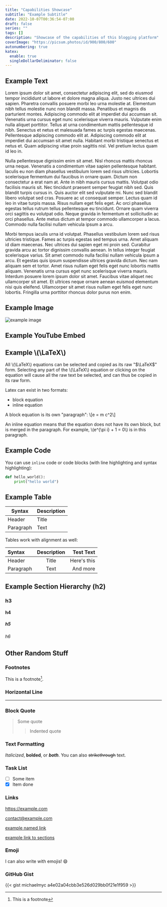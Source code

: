 ```yaml
---
title: "Capabilities Showcase"
subtitle: "Example Subtitle"
date: 2022-10-07T00:36:54-07:00
draft: false
series: ""
tags: []
description: "Showcase of the capabilities of this blogging platform"
coverImage: "https://picsum.photos/id/900/800/600"
autonumbering: true
katex:
  enable: true
  singleDollarDeliminator: false
---
```


## Example Text

Lorem ipsum dolor sit amet, consectetur adipiscing elit, sed do eiusmod tempor incididunt ut labore et dolore magna aliqua. Justo nec ultrices dui sapien. Pharetra convallis posuere morbi leo urna molestie at. Elementum nibh tellus molestie nunc non blandit massa. Penatibus et magnis dis parturient montes. Adipiscing commodo elit at imperdiet dui accumsan sit. Venenatis urna cursus eget nunc scelerisque viverra mauris. Vulputate enim nulla aliquet porttitor. Tellus at urna condimentum mattis pellentesque id nibh. Senectus et netus et malesuada fames ac turpis egestas maecenas. Pellentesque adipiscing commodo elit at. Adipiscing commodo elit at imperdiet dui accumsan sit amet nulla. Habitant morbi tristique senectus et netus et. Quam adipiscing vitae proin sagittis nisl. Vel pretium lectus quam id leo in.

Nulla pellentesque dignissim enim sit amet. Nisl rhoncus mattis rhoncus urna neque. Venenatis a condimentum vitae sapien pellentesque habitant. Iaculis eu non diam phasellus vestibulum lorem sed risus ultricies. Lobortis scelerisque fermentum dui faucibus in ornare quam. Dictum non consectetur a erat nam at. Ante in nibh mauris cursus mattis. Volutpat odio facilisis mauris sit. Nec tincidunt praesent semper feugiat nibh sed. Quis blandit turpis cursus in. Quis auctor elit sed vulputate mi. Nunc sed blandit libero volutpat sed cras. Posuere ac ut consequat semper. Lectus quam id leo in vitae turpis massa. Risus nullam eget felis eget. Ac orci phasellus egestas tellus rutrum tellus pellentesque eu tincidunt. Ornare quam viverra orci sagittis eu volutpat odio. Neque gravida in fermentum et sollicitudin ac orci phasellus. Ante metus dictum at tempor commodo ullamcorper a lacus. Commodo nulla facilisi nullam vehicula ipsum a arcu.

Morbi tempus iaculis urna id volutpat. Phasellus vestibulum lorem sed risus ultricies tristique. Fames ac turpis egestas sed tempus urna. Amet aliquam id diam maecenas. Nec ultrices dui sapien eget mi proin sed. Curabitur gravida arcu ac tortor dignissim convallis aenean. In tellus integer feugiat scelerisque varius. Sit amet commodo nulla facilisi nullam vehicula ipsum a arcu. Et egestas quis ipsum suspendisse ultrices gravida dictum. Nec nam aliquam sem et tortor. Amet risus nullam eget felis eget nunc lobortis mattis aliquam. Venenatis urna cursus eget nunc scelerisque viverra mauris. Interdum posuere lorem ipsum dolor sit amet. Faucibus vitae aliquet nec ullamcorper sit amet. Et ultrices neque ornare aenean euismod elementum nisi quis eleifend. Ullamcorper sit amet risus nullam eget felis eget nunc lobortis. Fringilla urna porttitor rhoncus dolor purus non enim.

## Example Image

![example image](https://picsum.photos/id/900/800/600 "example image title")

## Example YouTube Embed

<!-- {{< youtube LXb3EKWsInQ >}} -->

## Example \\(\LaTeX\\)

All \\(\LaTeX\\) equations can be selected and copied as its raw "$\LaTeX$" form. Selecting any part of the \\(\LaTeX\\) equation or clicking on the equation will cause all the raw text be selected, and can thus be copied in its raw form. 

Latex can exist in two formats: 

- block equation
- inline equation

A block equation is its own "paragraph": 
\\[e = m c^2\\]

An inline equation means that the equation does not have its own block, but is merged in the paragraph. For example, \\(e^{\pi i} + 1 = 0\\) is in this paragraph. 

## Example Code

You can use `inline` code or code blocks (with line highlighting and syntax highlighting):

```py {hl_lines=[2], linenos=inline}
def hello_world():
    print("hello world")
```

## Example Table

| Syntax      | Description |
| ----------- | ----------- |
| Header      | Title       |
| Paragraph   | Text        |

Tables work with alignment as well:

| Syntax      | Description | Test Text     |
| :---        |    :----:   |          ---: |
| Header      | Title       | Here's this   |
| Paragraph   | Text        | And more      |

## Example Section Hierarchy (h2)
### h3
#### h4
##### h5
###### h6

## Other Random Stuff

### Footnotes

This is a footnote[^1].

[^1]: This is a footnote

### Horizontal Line

---

### Block Quote

> Some quote
> > Indented quote

### Text Formatting

*Italicized*, **bolded**, or ***both***. You can also ~~strikethrough~~ text. 

### Task List

- [ ] Some item
- [x] Item done

### Links

<https://example.com>

<contact@example.com>

[example named link](https://example.com)

[example link to sections](#example-latex)

### Emoji

I can also write with emojis! :smile:

### GitHub Gist

{{< gist michaelmyc a4e02a04cbb3e526d029bb0f21e1f959 >}}